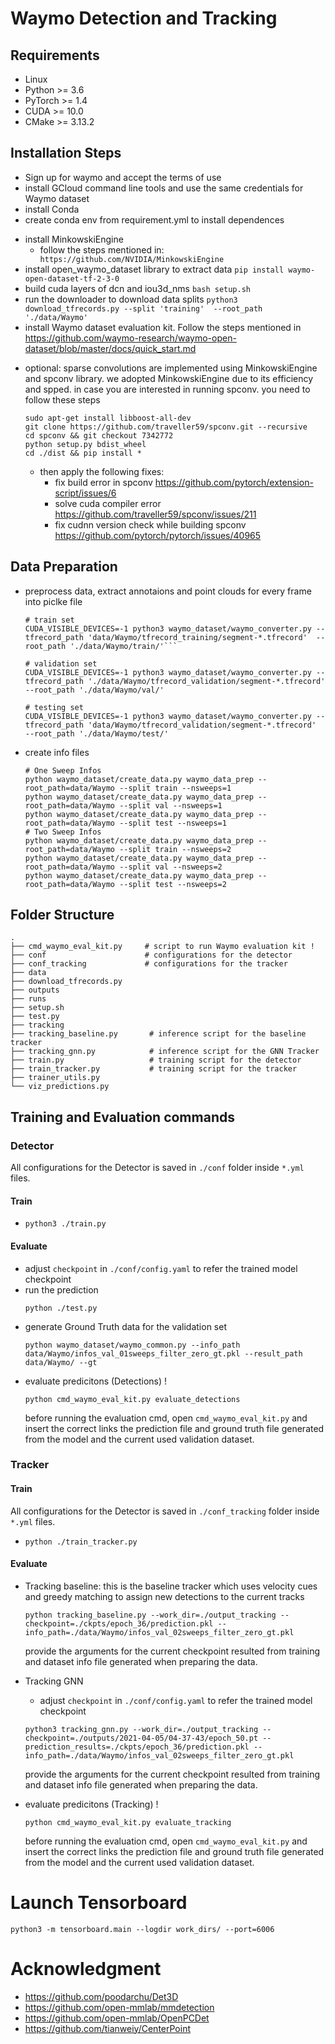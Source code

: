 # Waymo Detection and Tracking

## Requirements

- Linux
- Python >= 3.6
- PyTorch >= 1.4
- CUDA >= 10.0
- CMake >= 3.13.2


## Installation Steps

- Sign up for waymo and accept the terms of use
- install GCloud command line tools and use the same credentials for Waymo dataset
- install Conda
- create conda env from requirement.yml to install dependences
* install MinkowskiEngine
  * follow the steps mentioned in: ``` https://github.com/NVIDIA/MinkowskiEngine```
* install open_waymo_dataset library to extract data
```pip install waymo-open-dataset-tf-2-3-0```
* build cuda layers of dcn and iou3d_nms `bash setup.sh`
* run the downloader to download data splits ``` python3 download_tfrecords.py --split 'training'  --root_path './data/Waymo' ```
* install Waymo dataset evaluation kit. Follow the steps mentioned in https://github.com/waymo-research/waymo-open-dataset/blob/master/docs/quick_start.md

- optional: sparse convolutions are implemented using MinkowskiEngine and spconv library. we adopted MinkowskiEngine due to its efficiency and spped. in case you are interested in running spconv. you need to follow these steps
  ```
  sudo apt-get install libboost-all-dev
  git clone https://github.com/traveller59/spconv.git --recursive
  cd spconv && git checkout 7342772
  python setup.py bdist_wheel
  cd ./dist && pip install *
  ```
  - then apply the following fixes:
    - fix build error in spconv https://github.com/pytorch/extension-script/issues/6
    - solve cuda compiler error https://github.com/traveller59/spconv/issues/211
    - fix cudnn version check while building spconv https://github.com/pytorch/pytorch/issues/40965


## Data Preparation

* preprocess data, extract annotaions and point clouds for every frame into piclke file
  ```
  # train set 
  CUDA_VISIBLE_DEVICES=-1 python3 waymo_dataset/waymo_converter.py --tfrecord_path 'data/Waymo/tfrecord_training/segment-*.tfrecord'  --root_path './data/Waymo/train/'```

  # validation set 
  CUDA_VISIBLE_DEVICES=-1 python3 waymo_dataset/waymo_converter.py --tfrecord_path './data/Waymo/tfrecord_validation/segment-*.tfrecord'  --root_path './data/Waymo/val/'

  # testing set 
  CUDA_VISIBLE_DEVICES=-1 python3 waymo_dataset/waymo_converter.py --tfrecord_path 'data/Waymo/tfrecord_validation/segment-*.tfrecord'  --root_path './data/Waymo/test/'
  ```
* create info files
  ```
  # One Sweep Infos 
  python waymo_dataset/create_data.py waymo_data_prep --root_path=data/Waymo --split train --nsweeps=1
  python waymo_dataset/create_data.py waymo_data_prep --root_path=data/Waymo --split val --nsweeps=1
  python waymo_dataset/create_data.py waymo_data_prep --root_path=data/Waymo --split test --nsweeps=1
  # Two Sweep Infos
  python waymo_dataset/create_data.py waymo_data_prep --root_path=data/Waymo --split train --nsweeps=2
  python waymo_dataset/create_data.py waymo_data_prep --root_path=data/Waymo --split val --nsweeps=2
  python waymo_dataset/create_data.py waymo_data_prep --root_path=data/Waymo --split test --nsweeps=2
  ```

## Folder Structure
```
.
├── cmd_waymo_eval_kit.py     # script to run Waymo evaluation kit !
├── conf                      # configurations for the detector
├── conf_tracking             # configurations for the tracker
├── data
├── download_tfrecords.py
├── outputs
├── runs
├── setup.sh
├── test.py
├── tracking
├── tracking_baseline.py       # inference script for the baseline tracker
├── tracking_gnn.py            # inference script for the GNN Tracker
├── train.py                   # training script for the detector
├── train_tracker.py           # training script for the tracker
├── trainer_utils.py
└── viz_predictions.py
```

## Training and Evaluation commands
### Detector
All configurations for the Detector is saved in `./conf` folder inside `*.yml` files.
#### Train
- ```python3 ./train.py```
#### Evaluate
* adjust ```checkpoint``` in ```./conf/config.yaml``` to refer the trained model checkpoint
* run the prediction
  ```
  python ./test.py
  ```
* generate Ground Truth data for the validation set
  ```
  python waymo_dataset/waymo_common.py --info_path data/Waymo/infos_val_01sweeps_filter_zero_gt.pkl --result_path data/Waymo/ --gt
  ```
* evaluate predicitons (Detections) !
  ```
  python cmd_waymo_eval_kit.py evaluate_detections
  ```
  before running the evaluation cmd, open `cmd_waymo_eval_kit.py` and insert the correct links the prediction file and ground truth file generated from the model and the current used validation dataset.

### Tracker
#### Train
All configurations for the Detector is saved in `./conf_tracking` folder inside `*.yml` files.
- ```python ./train_tracker.py ```
#### Evaluate
* Tracking baseline: this is the baseline tracker which uses velocity cues and greedy matching to assign new detections to the current tracks
  ```
  python tracking_baseline.py --work_dir=./output_tracking --checkpoint=./ckpts/epoch_36/prediction.pkl --info_path=./data/Waymo/infos_val_02sweeps_filter_zero_gt.pkl
  ```
  provide the arguments for the current checkpoint resulted from training and dataset info file generated when preparing the data.

* Tracking GNN
  * adjust ```checkpoint``` in ```./conf/config.yaml``` to refer the trained model checkpoint
  ```
  python3 tracking_gnn.py --work_dir=./output_tracking --checkpoint=./outputs/2021-04-05/04-37-43/epoch_50.pt --prediction_results=./ckpts/epoch_36/prediction.pkl --info_path=./data/Waymo/infos_val_02sweeps_filter_zero_gt.pkl
  ```
  provide the arguments for the current checkpoint resulted from training and dataset info file generated when preparing the data.


* evaluate predicitons (Tracking) !
  ```
  python cmd_waymo_eval_kit.py evaluate_tracking 
  ```
  before running the evaluation cmd, open `cmd_waymo_eval_kit.py` and insert the correct links the prediction file and ground truth file generated from the model and the current used validation dataset.


# Launch Tensorboard
```python3 -m tensorboard.main --logdir work_dirs/ --port=6006```


# Acknowledgment
* https://github.com/poodarchu/Det3D
* https://github.com/open-mmlab/mmdetection
* https://github.com/open-mmlab/OpenPCDet
* https://github.com/tianweiy/CenterPoint